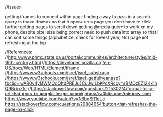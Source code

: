 //issues

getting iframes to connect within page
finding a way to pass in a search query to these iframes so that it opens up a page you don't have to click further
getting pages to scroll down
getting @media query to work on my phone, despite pixel size being correct
need to push data into array so that i can sort some things (alphabetize, check for lowest year, etc)
page not refreshing at the top


//References:
//http://www.phmc.state.pa.us/portal/communities/architecture/styles/mid-19th-century.html
//https://developer.mozilla.org/en-US/docs/Web/HTML/Element/iframe
//https://www.w3schools.com/jsref/jsref_substr.asp
//https://www.w3schools.com/jsref/jsref_getfullyear.asp?fbclid=IwAR0v4yMWMQdQ1tdPREJu5CuJwlLbKPcXRccymrBMOzEZ12Kx1hQ9BrbxZ5I
//https://stackoverflow.com/questions/21530274/format-for-a-url-that-goes-to-google-image-search
https://w3bits.com/rainbow-text/
https://www.youtube.com/watch?v=N6bqSR1oLlc
https://stackoverflow.com/questions/29884654/button-that-refreshes-the-page-on-click
